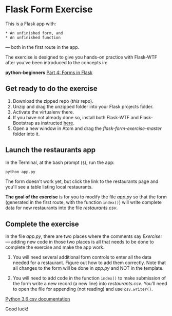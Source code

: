 # Flask Form Exercise

This is a Flask app with:

    * An unfinished form, and
    * An unfinished function

&mdash; both in the first route in the app.

The exercise is designed to give you hands-on practice with Flask-WTF after you've been introduced to the concepts in:

**python-beginners** [Part 4: Forms in Flask](https://github.com/macloo/python-beginners/tree/master/flask/part4_forms)

## Get ready to do the exercise

1. Download the zipped repo (*this* repo).
2. Unzip and drag the unzipped folder into your Flask projects folder.
3. Activate the virtualenv there.
4. If you have not already done so, install both Flask-WTF and Flask-Bootstrap as instructed [here](https://github.com/macloo/python-beginners/tree/master/flask/part4_forms#setup-for-using-forms-in-flask).
5. Open a new window in Atom and drag the *flask-form-exercise-master* folder into it.

## Launch the restaurants app

In the Terminal, at the bash prompt (`$`), run the app:

```bash
python app.py
```

The form doesn't work yet, but click the link to the restaurants page and you'll see a table listing local restaurants.

**The goal of the exercise** is for you to modify the file *app.py* so that the form (generated in the first route, with the function `index()`) will write complete data for new restaurants into the file *restaurants.csv*.

## Complete the exercise

In the file *app.py*, there are two places where the comments say *Exercise:* &mdash; adding new code in those two places is all that needs to be done to complete the exercise and make the app work.

1. You will need several additional form controls to enter all the data needed for a restaurant. Figure out how to add them correctly. Note that all changes to the form will be done in *app.py* and NOT in the template.

2. You will need to add code in the function `index()` to make submission of the form write a new record (a new line) into *restaurants.csv*. You'll need to open the file for appending (not reading) and use `csv.writer()`.

[Python 3.6 csv documentation](https://docs.python.org/3/library/csv.html)

Good luck!
